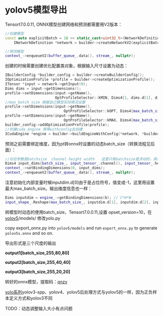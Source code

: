 # **yolov5**模型导出

Tensort7.0.0.11, ONNX模型创建网络和预测都需要用V2版本：

```c++
//创建模型
const auto explicitBatch = 1U << static_cast<uint32_t>(NetworkDefinitionCreationFlag::kEXPLICIT_BATCH);
    INetworkDefinition *network = builder->createNetworkV2(explicitBatch);

//预测模型
context_->enqueueV2(buffer_queue_.data(), stream_, nullptr);
```

创建的时候需要创建优化配置类对象，根据输入尺寸设置为动态：

```c++
IBuilderConfig *builder_config = builder->createBuilderConfig();
IOptimizationProfile *profile = builder->createOptimizationProfile();
ITensor *input = network->getInput(0);
Dims dims = input->getDimensions();
profile->setDimensions(input->getName(), 
                       OptProfileSelector::kMIN, Dims4{1, dims.d[1], dims.d[2], dims.d[3]});
//max_batch_size_根据自己模型实际情况设置
profile->setDimensions(input->getName(),
                           OptProfileSelector::kOPT, Dims4{max_batch_size_, dims.d[1], dims.d[2], dims.d[3]});
profile->setDimensions(input->getName(),
                           OptProfileSelector::kMAX, Dims4{max_batch_size_, dims.d[1], dims.d[2], dims.d[3]});
builder_config->addOptimizationProfile(profile);
//创建cuda_engine 用带withconfig去创建
ICudaEngine *engine = builder->buildEngineWithConfig(*network, *builder_config);
```

预测之前需要绑定维度，因为pt转onnx时设置的动态batch_size（转换流程见后面）：

```c++
//对应参数是batchsize  channel height width   这里只有batchsize是浮动的，其他三个就是网络的输出尺寸
Dims4 input_dims{batch_size_, input_tensor_.channel(), input_tensor_.height(), input_tensor_.width()};
context_->setBindingDimensions(0, input_dims);
context_->enqueueV2(buffer_queue_.data(), stream_, nullptr);
```

注意初始化内部变量时候inputdim.d[0]由于是占位符号，值变成-1，这里用设置最大max_batch_size。输出维度信息也一样：

```c++
Dims inputdim = engine_->getBindingDimensions(b); // C*H*W
input_shape_.Reshape(max_batch_size_, inputdim.d[1], inputdim.d[2], inputdim.d[3]); // [batch_size, C, H, W]
```

转模型时动态的使用batch_size，Tensort7.0.0.11,设置 opset_version=10，在[yolov5](https://github.com/ultralytics/yolov5)/models/  修改yolo.py

copy export_onnx.py into `yolov5/models` and run `export_onnx.py` to generate `yolov5s.onnx` and so on.

导出形式是三个尺度的输出

**output1[batch_size,255,80,80]**

**output2[batch_size,255,40,40]**

**output3[batch_size,255,20,20]**

转好的onnx模型，提取码：[qnzv](https://pan.baidu.com/s/1prK97E8O0polwqDZg_JULQ ) 

[yolo系列](https://github.com/ultralytics/yolov5)yolov3-spp、yolov4、yolov5后处理方式与yolov5的一样，因为正负样本定义方式和yolov3不同

TODO：动态调整输入大小有点问题